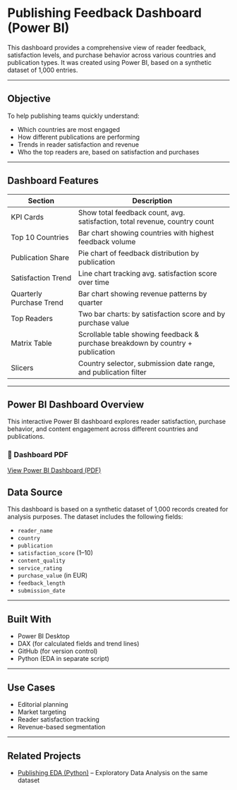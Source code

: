 # Publishing Feedback Dashboard (Power BI)

This dashboard provides a comprehensive view of reader feedback, satisfaction levels, and purchase behavior across various countries and publication types. It was created using Power BI, based on a synthetic dataset of 1,000 entries.

---

## Objective

To help publishing teams quickly understand:

- Which countries are most engaged
- How different publications are performing
- Trends in reader satisfaction and revenue
- Who the top readers are, based on satisfaction and purchases

---

## Dashboard Features

| Section                        | Description                                                                 |
|--------------------------------|-----------------------------------------------------------------------------|
| KPI Cards                      | Show total feedback count, avg. satisfaction, total revenue, country count |
| Top 10 Countries               | Bar chart showing countries with highest feedback volume                    |
| Publication Share              | Pie chart of feedback distribution by publication                           |
| Satisfaction Trend             | Line chart tracking avg. satisfaction score over time                       |
| Quarterly Purchase Trend       | Bar chart showing revenue patterns by quarter                               |
| Top Readers                    | Two bar charts: by satisfaction score and by purchase value                 |
| Matrix Table                   | Scrollable table showing feedback & purchase breakdown by country + publication |
| Slicers                        | Country selector, submission date range, and publication filter             |

---

## Power BI Dashboard Overview

This interactive Power BI dashboard explores reader satisfaction, purchase behavior, and content engagement across different countries and publications.

### 📎 Dashboard PDF

[View Power BI Dashboard (PDF)](BookPublishingInsights_%20PowerBI_Dashboard.pdf)

## Data Source

This dashboard is based on a synthetic dataset of 1,000 records created for analysis purposes. The dataset includes the following fields:

- `reader_name`
- `country`
- `publication`
- `satisfaction_score` (1–10)
- `content_quality`
- `service_rating`
- `purchase_value` (in EUR)
- `feedback_length`
- `submission_date`

---

## Built With

- Power BI Desktop
- DAX (for calculated fields and trend lines)
- GitHub (for version control)
- Python (EDA in separate script)

---

## Use Cases

- Editorial planning
- Market targeting
- Reader satisfaction tracking
- Revenue-based segmentation

---

## Related Projects

- [Publishing EDA (Python)](../README.md) – Exploratory Data Analysis on the same dataset
